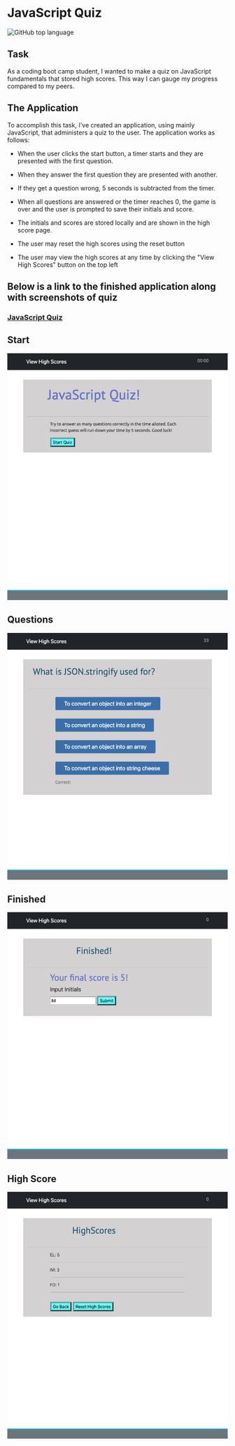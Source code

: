 # JavaScript Quiz

![GitHub top language](https://img.shields.io/github/languages/top/Israel-Molestina/javascript-quiz)

## Task

As a coding boot camp student, I wanted to make a quiz on JavaScript fundamentals that stored high scores. This way I can gauge my progress compared to my peers.

## The Application

To accomplish this task, I've created an application, using mainly JavaScript, that administers a quiz to the user. The application works as follows:

* When the user clicks the start button, a timer starts and they are presented with the first question.

* When they answer the first question they are presented with another.

* If they get a question wrong, 5 seconds is subtracted from the timer.

* When all questions are answered or the timer reaches 0, the game is over and the user is prompted to save their initials and score.

* The initials and scores are stored locally and are shown in the high score page.

* The user may reset the high scores using the reset button

* The user may view the high scores at any time by clicking the "View High Scores" button on the top left

## Below is a link to the finished application along with screenshots of quiz

### [JavaScript Quiz](https://israel-molestina.github.io/javascript-quiz/)

## Start

![screengrab of start page](assets/pics/main-page.png)

## Questions

![screengrab of a question](assets/pics/question.png)

## Finished

![screengrab of page when quiz finished](assets/pics/finished.png)

## High Score

![screengrab of high score page](assets/pics/high-scores.png)